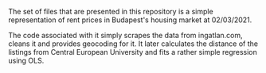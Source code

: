 The set of files that are presented in this repository is a 
simple representation of rent prices in Budapest's housing market 
at 02/03/2021.

The code associated with it simply scrapes the data from ingatlan.com, cleans
it and provides geocoding for it. It later calculates the distance of 
the listings from Central European University and fits a rather simple
regression using OLS. 
